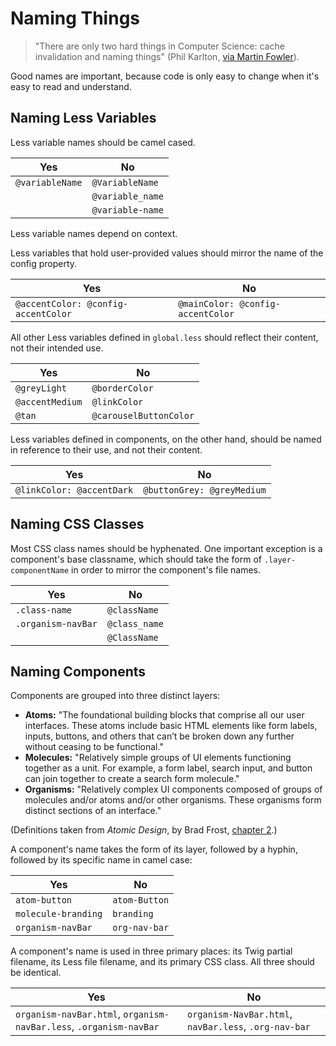 # Naming Things

> "There are only two hard things in Computer Science: cache invalidation and naming things" (Phil Karlton, [via Martin Fowler](https://www.martinfowler.com/bliki/TwoHardThings.html)).

Good names are important, because code is only easy to change when it's easy to read and understand.

## Naming Less Variables

Less variable names should be camel cased.

| Yes             | No
|-----------------|-----------------
| `@variableName` | `@VariableName`
|                 | `@variable_name`
|                 | `@variable-name`

Less variable names depend on context.

Less variables that hold user-provided values should mirror the name of the config property.

| Yes                                 | No
|-------------------------------------|----------------------------------
| `@accentColor: @config-accentColor` | `@mainColor: @config-accentColor`

All other Less variables defined in `global.less` should reflect their content, not their intended use.

| Yes             | No
|-----------------|------------------------
| `@greyLight`    | `@borderColor`
| `@accentMedium` | `@linkColor`
| `@tan`          | `@carouselButtonColor`

Less variables defined in components, on the other hand, should be named in reference to their use, and not their content.

| Yes                          | No
|------------------------------|---------------------------
| `@linkColor: @accentDark`    | `@buttonGrey: @greyMedium`

## Naming CSS Classes

Most CSS class names should be hyphenated. One important exception is a component's base classname, which should take the form
of `.layer-componentName` in order to mirror the component's file names.

| Yes                | No
|--------------------|-----------------
| `.class-name`      | `@className`
| `.organism-navBar` | `@class_name`
|                    | `@ClassName`

## Naming Components

Components are grouped into three distinct layers:

- **Atoms:** "The foundational building blocks that comprise all our user interfaces. These atoms include basic HTML elements like 
form labels, inputs, buttons, and others that can’t be broken down any further without ceasing to be functional."
- **Molecules:** "Relatively simple groups of UI elements functioning together as a unit. For example, a form label, search input, 
and button can join together to create a search form molecule."
- **Organisms:** "Relatively complex UI components composed of groups of molecules and/or atoms and/or other organisms. These 
organisms form distinct sections of an interface."

(Definitions taken from *Atomic Design*, by Brad Frost, [chapter 2](http://atomicdesign.bradfrost.com/chapter-2/).)

A component's name takes the form of its layer, followed by a hyphin, followed by its specific name in camel case:

| Yes                 | No
|---------------------|-----------------
| `atom-button`       | `atom-Button`
| `molecule-branding` | `branding`
| `organism-navBar`   | `org-nav-bar`

A component's name is used in three primary places: its Twig partial filename, its Less file filename, and its primary CSS
class. All three should be identical.

| Yes                                                                | No
|--------------------------------------------------------------------|------------------------------------------------------
| `organism-navBar.html`, `organism-navBar.less`, `.organism-navBar` | `organism-NavBar.html`, `navBar.less`, `.org-nav-bar`

